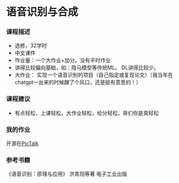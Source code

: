 # 语音识别与合成

### 课程描述

- 选修，32学时
- 中文课件
- 作业量：一个大作业+加分。没有平时作业
- 讲得比较偏向基础，如：隐马模型等传统ML。 DL讲得比较少。
- 大作业： 实现一个语音识别的项目（自己指定或复现论文）（我当年在chatgpt一出来的时候蹭了个风口，还是挺有意思的！）



### 课程建议

- 有点轻松，上课轻松，大作业轻松，给分轻松，哥们你是真轻松

###  我的作业

开源在[PicTalk](https://github.com/HR10108/PicTalk)

### 参考书籍

《语音识别：原理与应用》 洪青阳等著 电子工业出版
